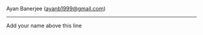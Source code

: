 Ayan Banerjee (ayanb1999@gmail.com)

-----------------------------------------------
Add your name above this line